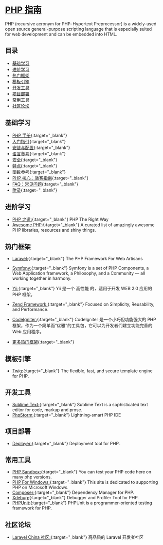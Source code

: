 # [PHP 指南](https://openset.github.io/php-guide/)
PHP (recursive acronym for PHP: Hypertext Preprocessor) is a widely-used open source general-purpose scripting language that is especially suited for web development and can be embedded into HTML.

## 目录
  - [基础学习](#基础学习)
  - [进阶学习](#进阶学习)
  - [热门框架](#热门框架)
  - [模板引擎](#模板引擎)
  - [开发工具](#开发工具)
  - [项目部署](#项目部署)
  - [常用工具](#常用工具)
  - [社区论坛](#社区论坛)

## 基础学习
  - [PHP 手册](http://php.net/manual/zh/){:target="_blank"}
  - [入门指引](http://php.net/manual/zh/getting-started.php){:target="_blank"}
  - [安装与配置](http://php.net/manual/zh/install.php){:target="_blank"}
  - [语言参考](http://php.net/manual/zh/langref.php){:target="_blank"}
  - [安全](http://php.net/manual/zh/security.php){:target="_blank"}
  - [特点](http://php.net/manual/zh/features.php){:target="_blank"}
  - [函数参考](http://php.net/manual/zh/funcref.php){:target="_blank"}
  - [PHP 核心：骇客指南](http://php.net/manual/zh/internals2.php){:target="_blank"}
  - [FAQ：常见问题](http://php.net/manual/zh/faq.php){:target="_blank"}
  - [附录](http://php.net/manual/zh/appendices.php){:target="_blank"}

## 进阶学习
  - [PHP 之道:](http://www.phptherightway.com/){:target="_blank"} PHP The Right Way
  - [Awesome PHP:](https://github.com/ziadoz/awesome-php){:target="_blank"} A curated list of amazingly awesome PHP libraries, resources and shiny things.

## 热门框架
  - [Laravel:](https://laravel.com/){:target="_blank"} The PHP Framework For Web Artisans
  - [Symfony:](http://symfony.com/){:target="_blank"} Symfony is a set of PHP Components, a Web Application framework, a Philosophy, and a Community — all working together in harmony.
  - [Yii:](http://www.yiiframework.com/){:target="_blank"} Yii 是一个 高性能 的，适用于开发 WEB 2.0 应用的 PHP 框架。
  - [Zend Framework:](https://framework.zend.com/){:target="_blank"} Focused on Simplicity, Reusability, and Performance.
  - [CodeIgniter:](https://codeigniter.org.cn/){:target="_blank"} CodeIgniter 是一个小巧但功能强大的 PHP 框架，作为一个简单而“优雅”的工具包，它可以为开发者们建立功能完善的 Web 应用程序。

  - [更多热门框架](https://github.com/codeguy/php-the-right-way/wiki/Frameworks){:target="_blank"}

## 模板引擎
  - [Twig:](https://twig.symfony.com/){:target="_blank"} The flexible, fast, and secure template engine for PHP.

## 开发工具
  - [Sublime Text:](http://www.sublimetext.com/){:target="_blank"} Sublime Text is a sophisticated text editor for code, markup and prose.
  - [PhpStorm:](http://www.jetbrains.com/phpstorm/){:target="_blank"} Lightning-smart PHP IDE

## 项目部署
  - [Deployer:](https://deployer.org/){:target="_blank"} Deployment tool for PHP.

## 常用工具
  - [PHP Sandbox:](http://sandbox.onlinephpfunctions.com/){:target="_blank"} You can test your PHP code here on many php versions.
  - [PHP For Windows:](http://windows.php.net/){:target="_blank"} This site is dedicated to supporting PHP on Microsoft Windows.
  - [Composer:](https://getcomposer.org/){:target="_blank"} Dependency Manager for PHP.
  - [Xdebug:](https://xdebug.org/){:target="_blank"} Debugger and Profiler Tool for PHP.
  - [PHPUnit:](https://phpunit.de/){:target="_blank"} PHPUnit is a programmer-oriented testing framework for PHP.

## 社区论坛
  - [Laravel China 社区:](https://laravel-china.org/){:target="_blank"} 高品质的 Laravel 开发者社区
